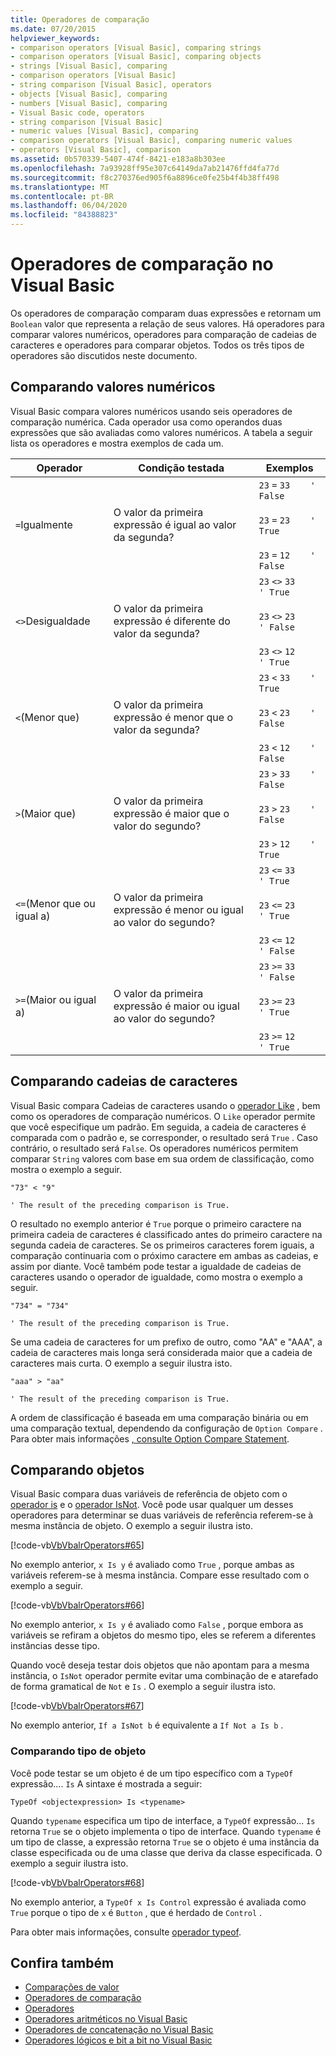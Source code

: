 ```yaml
---
title: Operadores de comparação
ms.date: 07/20/2015
helpviewer_keywords:
- comparison operators [Visual Basic], comparing strings
- comparison operators [Visual Basic], comparing objects
- strings [Visual Basic], comparing
- comparison operators [Visual Basic]
- string comparison [Visual Basic], operators
- objects [Visual Basic], comparing
- numbers [Visual Basic], comparing
- Visual Basic code, operators
- string comparison [Visual Basic]
- numeric values [Visual Basic], comparing
- comparison operators [Visual Basic], comparing numeric values
- operators [Visual Basic], comparison
ms.assetid: 0b570339-5407-474f-8421-e183a8b303ee
ms.openlocfilehash: 7a93928ff95e307c64149da7ab21476ffd4fa77d
ms.sourcegitcommit: f8c270376ed905f6a8896ce0fe25b4f4b38ff498
ms.translationtype: MT
ms.contentlocale: pt-BR
ms.lasthandoff: 06/04/2020
ms.locfileid: "84388823"
---
```

# <a name="comparison-operators-in-visual-basic"></a>Operadores de comparação no Visual Basic
Os operadores de comparação comparam duas expressões e retornam um `Boolean` valor que representa a relação de seus valores. Há operadores para comparar valores numéricos, operadores para comparação de cadeias de caracteres e operadores para comparar objetos. Todos os três tipos de operadores são discutidos neste documento.  
  
## <a name="comparing-numeric-values"></a>Comparando valores numéricos  
 Visual Basic compara valores numéricos usando seis operadores de comparação numérica. Cada operador usa como operandos duas expressões que são avaliadas como valores numéricos. A tabela a seguir lista os operadores e mostra exemplos de cada um.  
  
|Operador|Condição testada|Exemplos|  
|--------------|----------------------|--------------|  
|`=`Igualmente|O valor da primeira expressão é igual ao valor da segunda?|`23`   `=`   `33    ' False`<br /><br /> `23`   `=`   `23    ' True`<br /><br /> `23`   `=`   `12    ' False`|  
|`<>`Desigualdade|O valor da primeira expressão é diferente do valor da segunda?|`23`   `<>`   `33    ' True`<br /><br /> `23`   `<>`   `23    ' False`<br /><br /> `23`   `<>`   `12    ' True`|  
|`<`(Menor que)|O valor da primeira expressão é menor que o valor da segunda?|`23`   `<`   `33    ' True`<br /><br /> `23`   `<`   `23    ' False`<br /><br /> `23`   `<`   `12    ' False`|  
|`>`(Maior que)|O valor da primeira expressão é maior que o valor do segundo?|`23`   `>`   `33    ' False`<br /><br /> `23`   `>`   `23    ' False`<br /><br /> `23`   `>`   `12    ' True`|  
|`<=`(Menor que ou igual a)|O valor da primeira expressão é menor ou igual ao valor do segundo?|`23`   `<=`   `33    ' True`<br /><br /> `23`   `<=`   `23    ' True`<br /><br /> `23`   `<=`   `12    ' False`|  
|`>=`(Maior ou igual a)|O valor da primeira expressão é maior ou igual ao valor do segundo?|`23`   `>=`   `33    ' False`<br /><br /> `23`   `>=`   `23    ' True`<br /><br /> `23`   `>=`   `12    ' True`|  
  
## <a name="comparing-strings"></a>Comparando cadeias de caracteres  
 Visual Basic compara Cadeias de caracteres usando o [operador Like](../../../language-reference/operators/like-operator.md) , bem como os operadores de comparação numéricos. O `Like` operador permite que você especifique um padrão. Em seguida, a cadeia de caracteres é comparada com o padrão e, se corresponder, o resultado será `True` . Caso contrário, o resultado será `False`. Os operadores numéricos permitem comparar `String` valores com base em sua ordem de classificação, como mostra o exemplo a seguir.  
  
 `"73" < "9"`  
  
 `' The result of the preceding comparison is True.`  
  
 O resultado no exemplo anterior é `True` porque o primeiro caractere na primeira cadeia de caracteres é classificado antes do primeiro caractere na segunda cadeia de caracteres. Se os primeiros caracteres forem iguais, a comparação continuaria com o próximo caractere em ambas as cadeias, e assim por diante. Você também pode testar a igualdade de cadeias de caracteres usando o operador de igualdade, como mostra o exemplo a seguir.  
  
 `"734" = "734"`  
  
 `' The result of the preceding comparison is True.`  
  
 Se uma cadeia de caracteres for um prefixo de outro, como "AA" e "AAA", a cadeia de caracteres mais longa será considerada maior que a cadeia de caracteres mais curta. O exemplo a seguir ilustra isto.  
  
 `"aaa" > "aa"`  
  
 `' The result of the preceding comparison is True.`  
  
 A ordem de classificação é baseada em uma comparação binária ou em uma comparação textual, dependendo da configuração de `Option Compare` . Para obter mais informações [, consulte Option Compare Statement](../../../language-reference/statements/option-compare-statement.md).  
  
## <a name="comparing-objects"></a>Comparando objetos  
 Visual Basic compara duas variáveis de referência de objeto com o [operador is](../../../language-reference/operators/is-operator.md) e o [operador IsNot](../../../language-reference/operators/isnot-operator.md). Você pode usar qualquer um desses operadores para determinar se duas variáveis de referência referem-se à mesma instância de objeto. O exemplo a seguir ilustra isto.  
  
 [!code-vb[VbVbalrOperators#65](~/samples/snippets/visualbasic/VS_Snippets_VBCSharp/VbVbalrOperators/VB/Class1.vb#65)]  
  
 No exemplo anterior, `x Is y` é avaliado como `True` , porque ambas as variáveis referem-se à mesma instância. Compare esse resultado com o exemplo a seguir.  
  
 [!code-vb[VbVbalrOperators#66](~/samples/snippets/visualbasic/VS_Snippets_VBCSharp/VbVbalrOperators/VB/Class1.vb#66)]  
  
 No exemplo anterior, `x Is y` é avaliado como `False` , porque embora as variáveis se refiram a objetos do mesmo tipo, eles se referem a diferentes instâncias desse tipo.  
  
 Quando você deseja testar dois objetos que não apontam para a mesma instância, o `IsNot` operador permite evitar uma combinação de e atarefado de forma gramatical de `Not` e `Is` . O exemplo a seguir ilustra isto.  
  
 [!code-vb[VbVbalrOperators#67](~/samples/snippets/visualbasic/VS_Snippets_VBCSharp/VbVbalrOperators/VB/Class1.vb#67)]  
  
 No exemplo anterior, `If a IsNot b` é equivalente a `If Not a Is b` .  
  
### <a name="comparing-object-type"></a>Comparando tipo de objeto  
 Você pode testar se um objeto é de um tipo específico com a `TypeOf` expressão.... `Is` A sintaxe é mostrada a seguir:  
  
 `TypeOf <objectexpression> Is <typename>`  
  
 Quando `typename` especifica um tipo de interface, a `TypeOf` expressão... `Is` retorna `True` se o objeto implementa o tipo de interface. Quando `typename` é um tipo de classe, a expressão retorna `True` se o objeto é uma instância da classe especificada ou de uma classe que deriva da classe especificada. O exemplo a seguir ilustra isto.  
  
 [!code-vb[VbVbalrOperators#68](~/samples/snippets/visualbasic/VS_Snippets_VBCSharp/VbVbalrOperators/VB/Class1.vb#68)]  
  
 No exemplo anterior, a `TypeOf x Is Control` expressão é avaliada como `True` porque o tipo de `x` é `Button` , que é herdado de `Control` .  
  
 Para obter mais informações, consulte [operador typeof](../../../language-reference/operators/typeof-operator.md).  
  
## <a name="see-also"></a>Confira também

- [Comparações de valor](value-comparisons.md)
- [Operadores de comparação](../../../language-reference/operators/comparison-operators.md)
- [Operadores](../../../language-reference/operators/index.md)
- [Operadores aritméticos no Visual Basic](arithmetic-operators.md)
- [Operadores de concatenação no Visual Basic](concatenation-operators.md)
- [Operadores lógicos e bit a bit no Visual Basic](logical-and-bitwise-operators.md)
